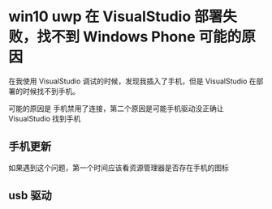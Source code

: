 # win10 uwp 在 VisualStudio 部署失败，找不到 Windows Phone 可能的原因

在我使用 VisualStudio 调试的时候，发现我插入了手机，但是 VisualStudio 在部署的时候找不到手机。

可能的原因是 手机禁用了连接，第二个原因是可能手机驱动没正确让 VisualStudio 找到手机

<!--more-->
<!-- csdn -->

## 手机更新

如果遇到这个问题，第一个时间应该看资源管理器是否存在手机的图标

## usb 驱动